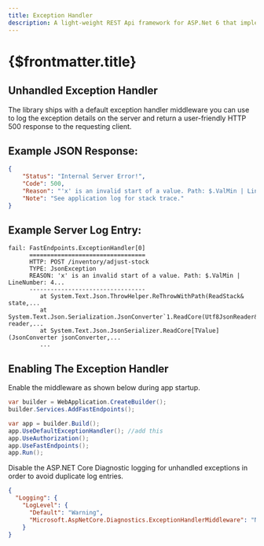 ```yaml
---
title: Exception Handler
description: A light-weight REST Api framework for ASP.Net 6 that implements REPR (Request-Endpoint-Response) Pattern.
---
```


# {$frontmatter.title}

## Unhandled Exception Handler

The library ships with a default exception handler middleware you can use to log the exception details on the server and return a user-friendly HTTP 500 response to the requesting client.

## Example JSON Response:

```json
{
	"Status": "Internal Server Error!",
	"Code": 500,
	"Reason": "'x' is an invalid start of a value. Path: $.ValMin | LineNumber: 4...",
	"Note": "See application log for stack trace."
}
```

## Example Server Log Entry:

```
fail: FastEndpoints.ExceptionHandler[0]
      =================================
      HTTP: POST /inventory/adjust-stock
      TYPE: JsonException
      REASON: 'x' is an invalid start of a value. Path: $.ValMin | LineNumber: 4...
      ---------------------------------
         at System.Text.Json.ThrowHelper.ReThrowWithPath(ReadStack& state,...
         at System.Text.Json.Serialization.JsonConverter`1.ReadCore(Utf8JsonReader& reader,...
         at System.Text.Json.JsonSerializer.ReadCore[TValue](JsonConverter jsonConverter,...
         ...
```

## Enabling The Exception Handler

Enable the middleware as shown below during app startup.

```cs |title=Program.cs
var builder = WebApplication.CreateBuilder();
builder.Services.AddFastEndpoints();

var app = builder.Build();
app.UseDefaultExceptionHandler(); //add this
app.UseAuthorization();
app.UseFastEndpoints();
app.Run();
```

Disable the ASP.NET Core Diagnostic logging for unhandled exceptions in order to avoid duplicate log entries.

```json |title=appsettings.json
{
  "Logging": {
    "LogLevel": {
      "Default": "Warning",
      "Microsoft.AspNetCore.Diagnostics.ExceptionHandlerMiddleware": "None" //add this
    }
}
```
